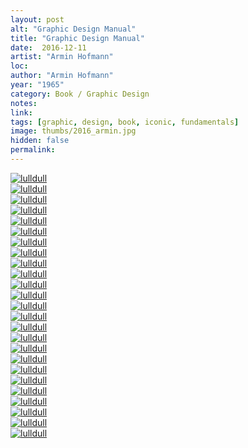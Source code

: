 ```yaml
---
layout: post
alt: "Graphic Design Manual"
title: "Graphic Design Manual"
date:  2016-12-11
artist: "Armin Hofmann"
loc: 
author: "Armin Hofmann"
year: "1965"
category: Book / Graphic Design
notes: 
link: 
tags: [graphic, design, book, iconic, fundamentals]
image: thumbs/2016_armin.jpg
hidden: false
permalink:
---
```






<div class="post_image">
	<a href="{{ site.baseurl }}/images/posts/2016_armin/001.jpg" target="_blank">
	<img src="{{ site.baseurl }}/images/posts/2016_armin/001.jpg" alt="lulldull"></a>
</div>

<div class="post_image">
	<a href="{{ site.baseurl }}/images/posts/2016_armin/002.jpg" target="_blank">
	<img src="{{ site.baseurl }}/images/posts/2016_armin/002.jpg" alt="lulldull"></a>
</div>

<div class="post_image">
	<a href="{{ site.baseurl }}/images/posts/2016_armin/003.jpg" target="_blank">
	<img src="{{ site.baseurl }}/images/posts/2016_armin/003.jpg" alt="lulldull"></a>
</div>

<div class="post_image">
	<a href="{{ site.baseurl }}/images/posts/2016_armin/004.jpg" target="_blank">
	<img src="{{ site.baseurl }}/images/posts/2016_armin/004.jpg" alt="lulldull"></a>
</div>

<div class="post_image">
	<a href="{{ site.baseurl }}/images/posts/2016_armin/005.jpg" target="_blank">
	<img src="{{ site.baseurl }}/images/posts/2016_armin/005.jpg" alt="lulldull"></a>
</div>

<div class="post_image">
	<a href="{{ site.baseurl }}/images/posts/2016_armin/006.jpg" target="_blank">
	<img src="{{ site.baseurl }}/images/posts/2016_armin/006.jpg" alt="lulldull"></a>
</div>

<div class="post_image">
	<a href="{{ site.baseurl }}/images/posts/2016_armin/007.jpg" target="_blank">
	<img src="{{ site.baseurl }}/images/posts/2016_armin/007.jpg" alt="lulldull"></a>
</div>


<div class="post_image">
	<a href="{{ site.baseurl }}/images/posts/2016_armin/008.jpg" target="_blank">
	<img src="{{ site.baseurl }}/images/posts/2016_armin/008.jpg" alt="lulldull"></a>
</div>

<div class="post_image">
	<a href="{{ site.baseurl }}/images/posts/2016_armin/009.jpg" target="_blank">
	<img src="{{ site.baseurl }}/images/posts/2016_armin/009.jpg" alt="lulldull"></a>
</div>

<div class="post_image">
	<a href="{{ site.baseurl }}/images/posts/2016_armin/010.jpg" target="_blank">
	<img src="{{ site.baseurl }}/images/posts/2016_armin/010.jpg" alt="lulldull"></a>
</div>


<div class="post_image">
	<a href="{{ site.baseurl }}/images/posts/2016_armin/011.jpg" target="_blank">
	<img src="{{ site.baseurl }}/images/posts/2016_armin/011.jpg" alt="lulldull"></a>
</div>


<div class="post_image">
	<a href="{{ site.baseurl }}/images/posts/2016_armin/012.jpg" target="_blank">
	<img src="{{ site.baseurl }}/images/posts/2016_armin/012.jpg" alt="lulldull"></a>
</div>


<div class="post_image">
	<a href="{{ site.baseurl }}/images/posts/2016_armin/013.jpg" target="_blank">
	<img src="{{ site.baseurl }}/images/posts/2016_armin/013.jpg" alt="lulldull"></a>
</div>


<div class="post_image">
	<a href="{{ site.baseurl }}/images/posts/2016_armin/014.jpg" target="_blank">
	<img src="{{ site.baseurl }}/images/posts/2016_armin/014.jpg" alt="lulldull"></a>
</div>


<div class="post_image">
	<a href="{{ site.baseurl }}/images/posts/2016_armin/015.jpg" target="_blank">
	<img src="{{ site.baseurl }}/images/posts/2016_armin/015.jpg" alt="lulldull"></a>
</div>

<div class="post_image">
	<a href="{{ site.baseurl }}/images/posts/2016_armin/016.jpg" target="_blank">
	<img src="{{ site.baseurl }}/images/posts/2016_armin/016.jpg" alt="lulldull"></a>
</div>

<div class="post_image">
	<a href="{{ site.baseurl }}/images/posts/2016_armin/017.jpg" target="_blank">
	<img src="{{ site.baseurl }}/images/posts/2016_armin/017.jpg" alt="lulldull"></a>
</div>

<div class="post_image">
	<a href="{{ site.baseurl }}/images/posts/2016_armin/018.jpg" target="_blank">
	<img src="{{ site.baseurl }}/images/posts/2016_armin/018.jpg" alt="lulldull"></a>
</div>

<div class="post_image">
	<a href="{{ site.baseurl }}/images/posts/2016_armin/019.jpg" target="_blank">
	<img src="{{ site.baseurl }}/images/posts/2016_armin/019.jpg" alt="lulldull"></a>
</div>

<div class="post_image">
	<a href="{{ site.baseurl }}/images/posts/2016_armin/020.jpg" target="_blank">
	<img src="{{ site.baseurl }}/images/posts/2016_armin/020.jpg" alt="lulldull"></a>
</div>

<div class="post_image">
	<a href="{{ site.baseurl }}/images/posts/2016_armin/021.jpg" target="_blank">
	<img src="{{ site.baseurl }}/images/posts/2016_armin/021.jpg" alt="lulldull"></a>
</div>

<div class="post_image">
	<a href="{{ site.baseurl }}/images/posts/2016_armin/022.jpg" target="_blank">
	<img src="{{ site.baseurl }}/images/posts/2016_armin/022.jpg" alt="lulldull"></a>
</div>

<div class="post_image">
	<a href="{{ site.baseurl }}/images/posts/2016_armin/023.jpg" target="_blank">
	<img src="{{ site.baseurl }}/images/posts/2016_armin/023.jpg" alt="lulldull"></a>
</div>

<div class="post_image">
	<a href="{{ site.baseurl }}/images/posts/2016_armin/024.jpg" target="_blank">
	<img src="{{ site.baseurl }}/images/posts/2016_armin/024.jpg" alt="lulldull"></a>
</div>

<div class="post_image">
	<a href="{{ site.baseurl }}/images/posts/2016_armin/025.jpg" target="_blank">
	<img src="{{ site.baseurl }}/images/posts/2016_armin/025.jpg" alt="lulldull"></a>
</div>